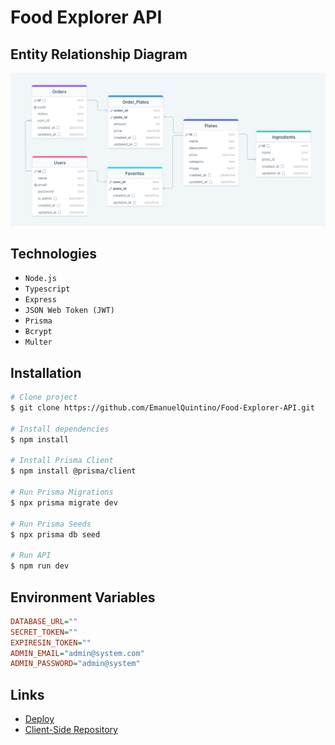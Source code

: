 # Food Explorer API

## Entity Relationship Diagram
![ERD](./tmp/drawSQL-food-explorer.png)

## Technologies
- `Node.js`
- `Typescript`
- `Express`
- `JSON Web Token (JWT)`
- `Prisma`
- `Bcrypt`
- `Multer`

## Installation

```bash
# Clone project
$ git clone https://github.com/EmanuelQuintino/Food-Explorer-API.git

# Install dependencies
$ npm install

# Install Prisma Client
$ npm install @prisma/client

# Run Prisma Migrations
$ npx prisma migrate dev

# Run Prisma Seeds
$ npx prisma db seed

# Run API
$ npm run dev
```
## Environment Variables

```ini
DATABASE_URL=""
SECRET_TOKEN=""
EXPIRESIN_TOKEN=""
ADMIN_EMAIL="admin@system.com"
ADMIN_PASSWORD="admin@system"
```

## Links

- [Deploy](https://project-food-explorer.netlify.app/)
- [Client-Side Repository](https://github.com/EmanuelQuintino/Food-Explorer)
